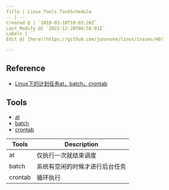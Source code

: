 ```yaml
---
Title | Linux Tools TaskSchedule
-- | --
Created @ | `2019-03-10T10:03:26Z`
Last Modify @| `2022-12-20T08:56:01Z`
Labels | ``
Edit @| [here](https://github.com/junxnone/linux/issues/40)

---
```

## Reference

- [Linux下的计划任务at，batch，crontab](http://www.cnblogs.com/sijidou/p/10485983.html)

## Tools

- [at](./Linux_at)
- [batch](./Linux_batch)
- [crontab](./Linux_crontab)

Tools | Description
-- | --
at |  仅执行一次就结束调度
batch | 系统有空闲的时候才进行后台任务
crontab | 循环执行
